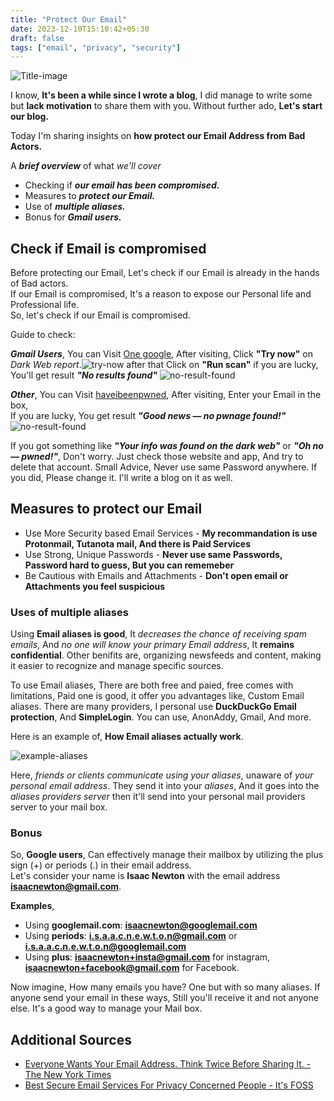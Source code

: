 ```yaml
---
title: "Protect Our Email"
date: 2023-12-10T15:10:42+05:30
draft: false
tags: ["email", "privacy", "security"]
---
```


![Title-image](/images/email-head-image.png)

I know, **It's been a while since I wrote a blog**, I did manage to write some but **lack motivation** to share them with you. Without further ado, **Let's start our blog.**

Today I'm sharing insights on **how protect our Email Address from Bad Actors.**

A ***brief overview*** of what *we'll cover*
- Checking if ***our email has been compromised.***
- Measures to ***protect our Email.***
- Use of ***multiple aliases.***
- Bonus for ***Gmail users.***

<!--more-->

## Check if Email is compromised

Before protecting our Email, Let's check if our Email is already in the hands of Bad actors.  
If our Email is compromised, It's a reason to expose our Personal life and Professional life.  
So, let's check if our Email is compromised.

Guide to check:

***Gmail Users***, You can Visit [One google](https://one.google.com), After visiting, Click **"Try now"** on *Dark Web report*.![try-now](/images/google-dark-web-scan.png) after that Click on **"Run scan"** if you are lucky, You'll get result ***"No results found"*** ![no-result-found](/images/google-no-result.png)

***Other***, You can Visit [haveibeenpwned](https://haveibeenpwned.com/), After visiting, Enter your Email in the box,  
If you are lucky, You get result ***"Good news — no pwnage found!"*** ![no-result-found](/images/hibp-no-result.png)

If you got something like ***"Your info was found on the dark web"*** or ***"Oh no — pwned!"***, Don't worry. Just check those website and app, And try to delete that account. 
Small Advice, Never use same Password anywhere. If you did, Please change it. I'll write a blog on it as well.

## Measures to protect our Email

- Use More Security based Email Services - **My recommandation is use Protonmail, Tutanota mail, And there is Paid Services** 
- Use Strong, Unique Passwords - **Never use same Passwords, Password hard to guess, But you can rememeber**
- Be Cautious with Emails and Attachments - **Don't open email or Attachments you feel suspicious**

### Uses of multiple aliases

Using **Email aliases is good**, It *decreases the chance of receiving spam emails*, And *no one will know your *primary Email address**, It **remains confidential**.
Other benifits are, organizing newsfeeds and content, making it easier to recognize and manage specific sources.

To use Email aliases, There are both free and paied, free comes with limitations, Paid one is good, it offer you advantages like, Custom Email aliases. 
There are many providers, I personal use **DuckDuckGo Email protection**, And **SimpleLogin**.
You can use, AnonAddy, Gmail, And more.

Here is an example of, **How Email aliases actually work**.

![example-aliases](/images/example-aliases.png)

Here, *friends or clients communicate using your aliases*, unaware of *your personal email address*. They send it into your *aliases*, And it goes into the *aliases providers server* then it'll send into your personal mail providers server to your mail box.

### Bonus

So, **Google users**, Can effectively manage their mailbox by utilizing the plus sign (+) or periods (.) in their email address.  
Let's consider your name is **Isaac Newton** with the email address **isaacnewton@gmail.com**.

**Examples**,

- Using **googlemail.com**: **isaacnewton@googlemail.com**
- Using **periods**: **i.s.a.a.c.n.e.w.t.o.n@gmail.com** or **i.s.a.a.c.n.e.w.t.o.n@googlemail.com** 
- Using **plus**: **isaacnewton+insta@gmail.com** for instagram, **isaacnewton+facebook@gmail.com** for Facebook.

Now imagine, How many emails you have? One but with so many aliases. If anyone send your email in these ways, Still you'll receive it and not anyone else.
It's a good way to manage your Mail box. 

## Additional Sources

- [Everyone Wants Your Email Address. Think Twice Before Sharing It. - The New York Times](https://www.nytimes.com/2023/01/25/technology/personaltech/email-address-digital-tracking.html)
- [Best Secure Email Services For Privacy Concerned People - It's FOSS](https://itsfoss.com/secure-private-email-services/)
